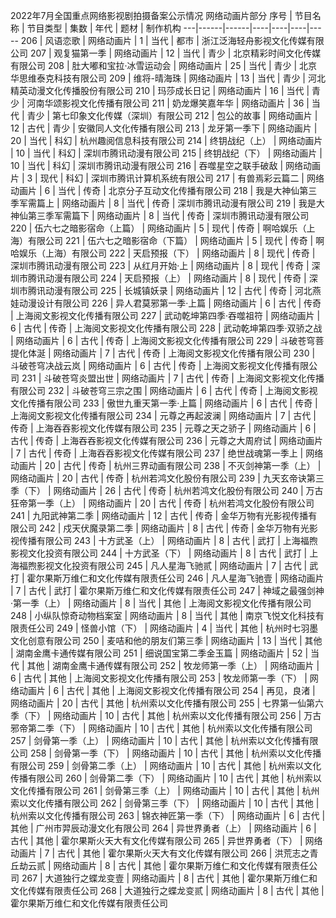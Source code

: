 2022年7月全国重点网络影视剧拍摄备案公示情况 网络动画片部分
序号 | 节目名称 | 节目类型 | 集数 | 年代 | 题材 | 制作机构
---|------|------|----|----|----|-----
206 | 风语恋歌 | 网络动画片 | 1 | 当代 | 都市 | 浙江泛海轻舟影视文化传媒有限公司
207 | 观复猫第一季 | 网络动画片 | 12 | 当代 | 青少 | 北京精彩时间文化传媒有限公司
208 | 肚大嘟和宝拉·冰雪运动会 | 网络动画片 | 25 | 当代 | 青少 | 北京华思维泰克科技有限公司
209 | 维将-晴海珠 | 网络动画片 | 13 | 当代 | 青少 | 河北精英动漫文化传播股份有限公司
210 | 玛莎成长日记 | 网络动画片 | 16 | 当代 | 青少 | 河南华颂影视文化传播有限公司
211 | 奶龙爆笑嘉年华 | 网络动画片 | 36 | 当代 | 青少 | 第七印象文化传媒（深圳）有限公司
212 | 包公的故事 | 网络动画片 | 12 | 古代 | 青少 | 安徽同人文化传播有限公司
213 | 龙牙第一季下 | 网络动画片 | 20 | 当代 | 科幻 | 杭州趣阅信息科技有限公司 
214 | 终钥战纪（上） | 网络动画片 | 10 | 当代 | 科幻 | 深圳市腾讯动漫有限公司
215 | 终钥战纪（下） | 网络动画片 | 10 | 当代 | 科幻 | 深圳市腾讯动漫有限公司
216 | 吞噬星空之联手破敌 | 网络动画片 | 3 | 现代 | 科幻 | 深圳市腾讯计算机系统有限公司
217 | 有兽焉彩云篇二 | 网络动画片 | 6 | 当代 | 传奇 | 北京分子互动文化传播有限公司
218 | 我是大神仙第三季军需篇上 | 网络动画片 | 8 | 当代 | 传奇 | 深圳市腾讯动漫有限公司
219 | 我是大神仙第三季军需篇下 | 网络动画片 | 8 | 当代 | 传奇 | 深圳市腾讯动漫有限公司
220 | 伍六七之暗影宿命（上篇） | 网络动画片 | 5 | 现代 | 传奇 | 啊哈娱乐（上海）有限公司
221 | 伍六七之暗影宿命（下篇） | 网络动画片 | 5 | 现代 | 传奇 | 啊哈娱乐（上海）有限公司
222 | 天启预报（下） | 网络动画片 | 8 | 现代 | 传奇 | 深圳市腾讯动漫有限公司
223 | 从红月开始·上 | 网络动画片 | 8 | 现代 | 传奇 | 深圳市腾讯动漫有限公司
224 | 天启预报（上） | 网络动画片 | 8 | 现代 | 传奇 | 深圳市腾讯动漫有限公司
225 | 长城镇妖录 | 网络动画片 | 12 | 古代 | 传奇 | 河北燕娃动漫设计有限公司
226 | 异人君莫邪第一季·上篇 | 网络动画片 | 6 | 古代 | 传奇 | 上海阅文影视文化传播有限公司
227 | 武动乾坤第四季·吞噬祖符 | 网络动画片 | 6 | 古代 | 传奇 | 上海阅文影视文化传播有限公司
228 | 武动乾坤第四季·双骄之战 | 网络动画片 | 6 | 古代 | 传奇 | 上海阅文影视文化传播有限公司
229 | 斗破苍穹菩提化体涎 | 网络动画片 | 7 | 古代 | 传奇 | 上海阅文影视文化传播有限公司
230 | 斗破苍穹决战云岚 | 网络动画片 | 6 | 古代 | 传奇 | 上海阅文影视文化传播有限公司
231 | 斗破苍穹炎盟出世 | 网络动画片 | 7 | 古代 | 传奇 | 上海阅文影视文化传播有限公司
232 | 斗破苍穹三宗之围 | 网络动画片 | 6 | 古代 | 传奇 | 上海阅文影视文化传播有限公司
233 | 傲世九重天第一季·上篇 | 网络动画片 | 6 | 古代 | 传奇 | 上海阅文影视文化传播有限公司
234 | 元尊之再起波澜 | 网络动画片 | 7 | 古代 | 传奇 | 上海吞吞影视文化传媒有限公司
235 | 元尊之天之骄子 | 网络动画片 | 6 | 古代 | 传奇 | 上海吞吞影视文化传媒有限公司
236 | 元尊之大周府试 | 网络动画片 | 7 | 古代 | 传奇 | 上海吞吞影视文化传媒有限公司
237 | 绝世战魂第一季上 | 网络动画片 | 20 | 古代 | 传奇 | 杭州三界动画有限公司
238 | 不灭剑神第一季（上） | 网络动画片 | 20 | 古代 | 传奇 | 杭州若鸿文化股份有限公司
239 | 九天玄帝诀第三季（下） | 网络动画片 | 26 | 古代 | 传奇 | 杭州若鸿文化股份有限公司
240 | 万古狂帝第一季（上） | 网络动画片 | 20 | 古代 | 传奇 | 杭州若鸿文化股份有限公司
241 | 九阳武神第二季 | 网络动画片 | 12 | 古代 | 传奇 | 金华万物有光影视传播有限公司
242 | 戍天伏魔录第二季 | 网络动画片 | 8 | 古代 | 传奇 | 金华万物有光影视传播有限公司
243 | 十方武圣（上） | 网络动画片 | 8 | 古代 | 武打 | 上海福煦影视文化投资有限公司
244 | 十方武圣（下） | 网络动画片 | 8 | 古代 | 武打 | 上海福煦影视文化投资有限公司
245 | 凡人星海飞驰贰 | 网络动画片 | 7 | 古代 | 武打 | 霍尔果斯万维仁和文化传媒有限责任公司
246 | 凡人星海飞驰壹 | 网络动画片 | 7 | 古代 | 武打 | 霍尔果斯万维仁和文化传媒有限责任公司
247 | 神域之最强剑神·第一季（上） | 网络动画片 | 8 | 当代 | 其他 | 上海阅文影视文化传播有限公司
248 | 小纵队惊奇动物档案室 | 网络动画片 | 8 | 当代 | 其他 | 南京飞悦文化科技有限责任公司
249 | 怪兽小馆（下） | 网络动画片 | 4 | 当代 | 其他 | 杭州时七羽墨文化创意有限公司
250 | 麦咭和他的朋友们第三季 | 网络动画片 | 13 | 当代 | 其他 | 湖南金鹰卡通传媒有限公司
251 | 细说国宝第二季金玉篇 | 网络动画片 | 52 | 当代 | 其他 | 湖南金鹰卡通传媒有限公司
252 | 牧龙师第一季（上） | 网络动画片 | 6 | 古代 | 其他 | 上海阅文影视文化传播有限公司
253 | 牧龙师第一季（下） | 网络动画片 | 6 | 古代 | 其他 | 上海阅文影视文化传播有限公司
254 | 再见，良渚 | 网络动画片 | 20 | 古代 | 其他 | 杭州索以文化传播有限公司
255 | 七界第一仙第六季（下） | 网络动画片 | 10 | 古代 | 其他 | 杭州索以文化传播有限公司
256 | 万古邪帝第二季（下） | 网络动画片 | 10 | 古代 | 其他 | 杭州索以文化传播有限公司
257 | 剑骨第一季（上） | 网络动画片 | 10 | 古代 | 其他 | 杭州索以文化传播有限公司
258 | 剑骨第一季（下） | 网络动画片 | 10 | 古代 | 其他 | 杭州索以文化传播有限公司
259 | 剑骨第二季（上） | 网络动画片 | 10 | 古代 | 其他 | 杭州索以文化传播有限公司
260 | 剑骨第二季（下） | 网络动画片 | 10 | 古代 | 其他 | 杭州索以文化传播有限公司
261 | 剑骨第三季（上） | 网络动画片 | 10 | 古代 | 其他 | 杭州索以文化传播有限公司
262 | 剑骨第三季（下） | 网络动画片 | 10 | 古代 | 其他 | 杭州索以文化传播有限公司
263 | 锦衣神匠第一季（下） | 网络动画片 | 6 | 古代 | 其他 | 广州市羿辰动漫文化有限公司
264 | 异世界勇者（上） | 网络动画片 | 6 | 古代 | 其他 | 霍尔果斯火天大有文化传媒有限公司
265 | 异世界勇者（下） | 网络动画片 | 7 | 古代 | 其他 | 霍尔果斯火天大有文化传媒有限公司
266 | 洪荒志之青丘劫云贰 | 网络动画片 | 8 | 古代 | 其他 | 霍尔果斯万维仁和文化传媒有限责任公司
267 | 大道独行之蝶龙变壹 | 网络动画片 | 8 | 古代 | 其他 | 霍尔果斯万维仁和文化传媒有限责任公司
268 | 大道独行之蝶龙变贰 | 网络动画片 | 8 | 古代 | 其他 | 霍尔果斯万维仁和文化传媒有限责任公司
